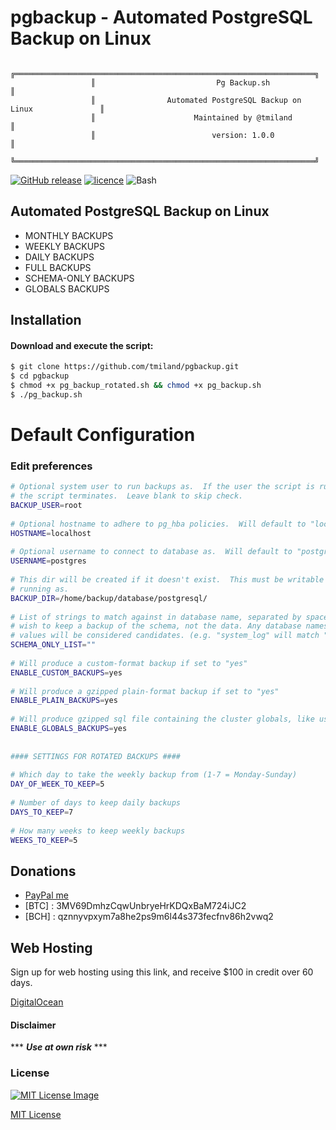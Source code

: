 # pgbackup - Automated PostgreSQL Backup on Linux

```
                  ╔═══════════════════════════════════════════════════════════════════╗
                  ║                           Pg Backup.sh                            ║
                  ║                Automated PostgreSQL Backup on Linux               ║
                  ║                      Maintained by @tmiland                       ║
                  ║                          version: 1.0.0                           ║
                  ╚═══════════════════════════════════════════════════════════════════╝
```

[![GitHub release](https://img.shields.io/github/release/tmiland/pgbackup.svg?style=for-the-badge)](https://github.com/tmiland/pgbackup/releases)
[![licence](https://img.shields.io/github/license/tmiland/pgbackup.svg?style=for-the-badge)](https://github.com/tmiland/pgbackup/blob/master/LICENSE)
![Bash](https://img.shields.io/badge/Language-SH-4EAA25.svg?style=for-the-badge)

## Automated PostgreSQL Backup on Linux 

* MONTHLY BACKUPS
* WEEKLY BACKUPS
* DAILY BACKUPS
* FULL BACKUPS
* SCHEMA-ONLY BACKUPS
* GLOBALS BACKUPS

## Installation

#### Download and execute the script:

```bash
$ git clone https://github.com/tmiland/pgbackup.git
$ cd pgbackup
$ chmod +x pg_backup_rotated.sh && chmod +x pg_backup.sh
$ ./pg_backup.sh
```

# Default Configuration

### Edit preferences

```bash
# Optional system user to run backups as.  If the user the script is running as doesn't match this
# the script terminates.  Leave blank to skip check.
BACKUP_USER=root
 
# Optional hostname to adhere to pg_hba policies.  Will default to "localhost" if none specified.
HOSTNAME=localhost
 
# Optional username to connect to database as.  Will default to "postgres" if none specified.
USERNAME=postgres
 
# This dir will be created if it doesn't exist.  This must be writable by the user the script is
# running as.
BACKUP_DIR=/home/backup/database/postgresql/
 
# List of strings to match against in database name, separated by space or comma, for which we only
# wish to keep a backup of the schema, not the data. Any database names which contain any of these
# values will be considered candidates. (e.g. "system_log" will match "dev_system_log_2010-01")
SCHEMA_ONLY_LIST=""
 
# Will produce a custom-format backup if set to "yes"
ENABLE_CUSTOM_BACKUPS=yes
 
# Will produce a gzipped plain-format backup if set to "yes"
ENABLE_PLAIN_BACKUPS=yes
 
# Will produce gzipped sql file containing the cluster globals, like users and passwords, if set to "yes"
ENABLE_GLOBALS_BACKUPS=yes
 
 
#### SETTINGS FOR ROTATED BACKUPS ####
 
# Which day to take the weekly backup from (1-7 = Monday-Sunday)
DAY_OF_WEEK_TO_KEEP=5
 
# Number of days to keep daily backups
DAYS_TO_KEEP=7
 
# How many weeks to keep weekly backups
WEEKS_TO_KEEP=5
```

## Donations 
- [PayPal me](https://paypal.me/milanddata)
- [BTC] : 3MV69DmhzCqwUnbryeHrKDQxBaM724iJC2
- [BCH] : qznnyvpxym7a8he2ps9m6l44s373fecfnv86h2vwq2

## Web Hosting

Sign up for web hosting using this link, and receive $100 in credit over 60 days.

[DigitalOcean](https://m.do.co/c/f1f2b475fca0)

#### Disclaimer 

*** ***Use at own risk*** ***

### License

[![MIT License Image](https://upload.wikimedia.org/wikipedia/commons/thumb/0/0c/MIT_logo.svg/220px-MIT_logo.svg.png)](https://github.com/tmiland/pgbackup/blob/master/LICENSE)

[MIT License](https://github.com/tmiland/pgbackup/blob/master/LICENSE)
